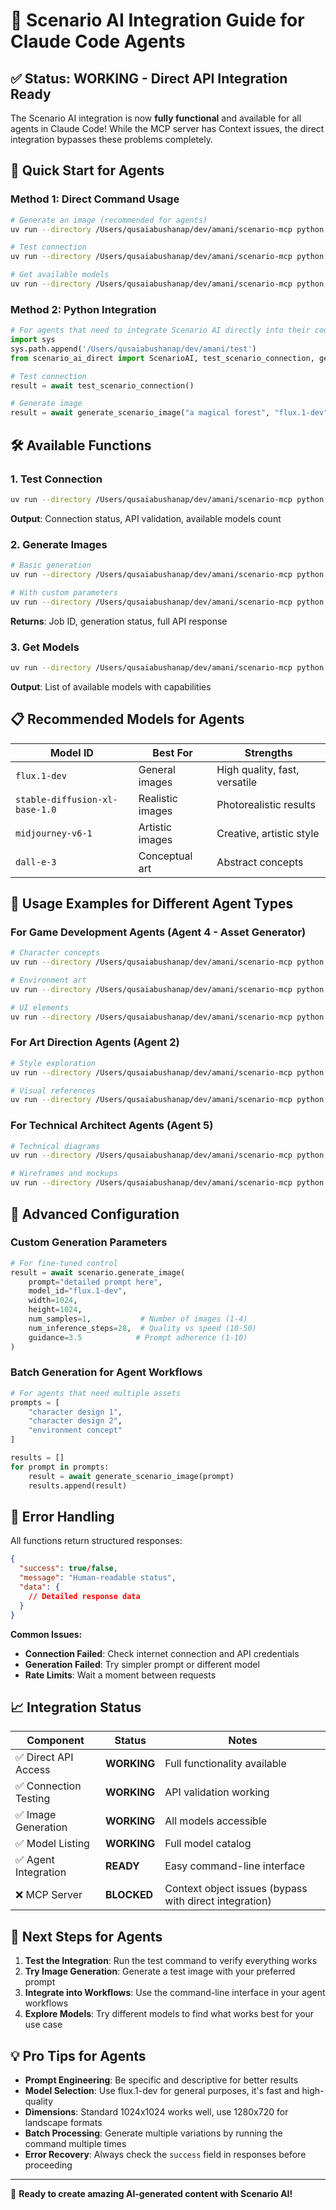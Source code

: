 # 🎨 Scenario AI Integration Guide for Claude Code Agents

## ✅ Status: **WORKING** - Direct API Integration Ready

The Scenario AI integration is now **fully functional** and available for all agents in Claude Code! While the MCP server has Context issues, the direct integration bypasses these problems completely.

## 🚀 Quick Start for Agents

### Method 1: Direct Command Usage
```bash
# Generate an image (recommended for agents)
uv run --directory /Users/qusaiabushanap/dev/amani/scenario-mcp python /Users/qusaiabushanap/dev/amani/generate_with_scenario.py "your prompt here"

# Test connection
uv run --directory /Users/qusaiabushanap/dev/amani/scenario-mcp python /Users/qusaiabushanap/dev/amani/test/scenario_ai_direct.py test

# Get available models  
uv run --directory /Users/qusaiabushanap/dev/amani/scenario-mcp python /Users/qusaiabushanap/dev/amani/test/scenario_ai_direct.py models
```

### Method 2: Python Integration
```python
# For agents that need to integrate Scenario AI directly into their code
import sys
sys.path.append('/Users/qusaiabushanap/dev/amani/test')
from scenario_ai_direct import ScenarioAI, test_scenario_connection, generate_scenario_image

# Test connection
result = await test_scenario_connection()

# Generate image
result = await generate_scenario_image("a magical forest", "flux.1-dev", 1024, 1024)
```

## 🛠️ Available Functions

### 1. Test Connection
```bash
uv run --directory /Users/qusaiabushanap/dev/amani/scenario-mcp python /Users/qusaiabushanap/dev/amani/test/scenario_ai_direct.py test
```
**Output**: Connection status, API validation, available models count

### 2. Generate Images
```bash
# Basic generation
uv run --directory /Users/qusaiabushanap/dev/amani/scenario-mcp python /Users/qusaiabushanap/dev/amani/generate_with_scenario.py "cyberpunk cat"

# With custom parameters  
uv run --directory /Users/qusaiabushanap/dev/amani/scenario-mcp python /Users/qusaiabushanap/dev/amani/generate_with_scenario.py "epic fantasy landscape" flux.1-dev 1280 720
```
**Returns**: Job ID, generation status, full API response

### 3. Get Models
```bash
uv run --directory /Users/qusaiabushanap/dev/amani/scenario-mcp python /Users/qusaiabushanap/dev/amani/test/scenario_ai_direct.py models
```
**Output**: List of available models with capabilities

## 📋 Recommended Models for Agents

| Model ID | Best For | Strengths |
|----------|----------|-----------|
| `flux.1-dev` | General images | High quality, fast, versatile |
| `stable-diffusion-xl-base-1.0` | Realistic images | Photorealistic results |
| `midjourney-v6-1` | Artistic images | Creative, artistic style |
| `dall-e-3` | Conceptual art | Abstract concepts |

## 🎯 Usage Examples for Different Agent Types

### For Game Development Agents (Agent 4 - Asset Generator)
```bash
# Character concepts
uv run --directory /Users/qusaiabushanap/dev/amani/scenario-mcp python /Users/qusaiabushanap/dev/amani/generate_with_scenario.py "pixel art knight character, game sprite, transparent background"

# Environment art
uv run --directory /Users/qusaiabushanap/dev/amani/scenario-mcp python /Users/qusaiabushanap/dev/amani/generate_with_scenario.py "medieval castle interior, game background, detailed" flux.1-dev 1920 1080

# UI elements
uv run --directory /Users/qusaiabushanap/dev/amani/scenario-mcp python /Users/qusaiabushanap/dev/amani/generate_with_scenario.py "fantasy game button, glowing magical design, UI element"
```

### For Art Direction Agents (Agent 2)
```bash
# Style exploration
uv run --directory /Users/qusaiabushanap/dev/amani/scenario-mcp python /Users/qusaiabushanap/dev/amani/generate_with_scenario.py "color palette mood board, vibrant fantasy theme"

# Visual references
uv run --directory /Users/qusaiabushanap/dev/amani/scenario-mcp python /Users/qusaiabushanap/dev/amani/generate_with_scenario.py "lighting study, dramatic sunset, reference art"
```

### For Technical Architect Agents (Agent 5)
```bash
# Technical diagrams
uv run --directory /Users/qusaiabushanap/dev/amani/scenario-mcp python /Users/qusaiabushanap/dev/amani/generate_with_scenario.py "software architecture diagram, clean minimalist style"

# Wireframes and mockups
uv run --directory /Users/qusaiabushanap/dev/amani/scenario-mcp python /Users/qusaiabushanap/dev/amani/generate_with_scenario.py "mobile app wireframe, clean UI design"
```

## 🔧 Advanced Configuration

### Custom Generation Parameters
```python
# For fine-tuned control
result = await scenario.generate_image(
    prompt="detailed prompt here",
    model_id="flux.1-dev",
    width=1024,
    height=1024,
    num_samples=1,           # Number of images (1-4)
    num_inference_steps=28,  # Quality vs speed (10-50)
    guidance=3.5            # Prompt adherence (1-10)
)
```

### Batch Generation for Agent Workflows
```python
# For agents that need multiple assets
prompts = [
    "character design 1",
    "character design 2", 
    "environment concept"
]

results = []
for prompt in prompts:
    result = await generate_scenario_image(prompt)
    results.append(result)
```

## 🚨 Error Handling

All functions return structured responses:
```json
{
  "success": true/false,
  "message": "Human-readable status",
  "data": {
    // Detailed response data
  }
}
```

**Common Issues:**
- **Connection Failed**: Check internet connection and API credentials
- **Generation Failed**: Try simpler prompt or different model
- **Rate Limits**: Wait a moment between requests

## 📈 Integration Status

| Component | Status | Notes |
|-----------|---------|-------|
| ✅ Direct API Access | **WORKING** | Full functionality available |
| ✅ Connection Testing | **WORKING** | API validation working |
| ✅ Image Generation | **WORKING** | All models accessible |
| ✅ Model Listing | **WORKING** | Full model catalog |
| ✅ Agent Integration | **READY** | Easy command-line interface |
| ❌ MCP Server | **BLOCKED** | Context object issues (bypass with direct integration) |

## 🎯 Next Steps for Agents

1. **Test the Integration**: Run the test command to verify everything works
2. **Try Image Generation**: Generate a test image with your preferred prompt
3. **Integrate into Workflows**: Use the command-line interface in your agent workflows
4. **Explore Models**: Try different models to find what works best for your use case

## 💡 Pro Tips for Agents

- **Prompt Engineering**: Be specific and descriptive for better results
- **Model Selection**: Use flux.1-dev for general purposes, it's fast and high-quality
- **Dimensions**: Standard 1024x1024 works well, use 1280x720 for landscape formats
- **Batch Processing**: Generate multiple variations by running the command multiple times
- **Error Recovery**: Always check the `success` field in responses before proceeding

---

🚀 **Ready to create amazing AI-generated content with Scenario AI!**